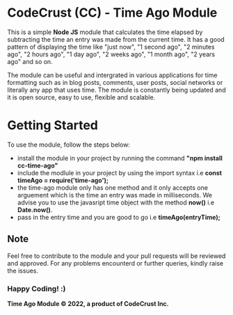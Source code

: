
# CodeCrust (CC) - Time Ago Module

This is a simple **Node JS** module that calculates the time elapsed by subtracting the time an entry was made from the current time. It has a good pattern of displaying the time like "just now", "1 second ago", "2 minutes ago", "2 hours ago", "1 day ago", "2 weeks ago", "1 month ago", "2 years ago" and so on. 

The module can be useful and intergrated in various applications for time formatting such as in blog posts, comments, user posts, social networks or literally any app that uses time. The module is constantly being updated and it is open source, easy to use, flexible and scalable.

# Getting Started

To use the module, follow the steps below:
- install the module in your project by running the command **"npm install cc-time-ago"**
- include the modlule in your project by using the import syntax i.e **const timeAgo = require('time-ago');**
- the time-ago module only has one method and it only accepts one arguement which is the time an entry was made in milliseconds. We advise you to use the javasript time object with the method **now()** i.e **Date.now()**.
- pass in the entry time and you are good to go i.e **timeAgo(entryTime);**

## Note

Feel free to contribute to the module and your pull requests will be reviewed and approved. For any problems encounterd or further queries, kindly raise the issues.

### Happy Coding! :)

**Time Ago Module &copy; 2022, a product of CodeCrust Inc.**

